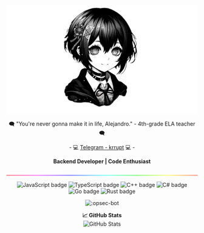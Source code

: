<p align="center">
  <img src="images/alt-image.png" alt="opsec-bot logo">
</p>
<p align="center">
    🗨️ "You're never gonna make it in life, Alejandro." - 4th-grade ELA teacher 🗨️
</p>
<p align="center">
    - 💻 <a href="https://t.me/krrupt">Telegram - krrupt</a> 💻 -
</p>

<p align="center">
  <strong>Backend Developer | Code Enthusiast</strong>
</p>

<p align="center">
  <img src="./images/light-bar.gif" width="1000" alt="Separator">
</p>


<p align="center">
  <img src="https://img.shields.io/badge/JavaScript-F7DF1E?style=for-the-badge&logo=javascript&logoColor=black" alt="JavaScript badge">
  <img src="https://img.shields.io/badge/TypeScript-3178C6?style=for-the-badge&logo=typescript&logoColor=white" alt="TypeScript badge">
  <img src="https://img.shields.io/badge/C++-00599C?style=for-the-badge&logo=cplusplus&logoColor=white" alt="C++ badge">
  <img src="https://img.shields.io/badge/C%23-239120?style=for-the-badge&logo=csharp&logoColor=white" alt="C# badge">
  <img src="https://img.shields.io/badge/Go-00ADD8?style=for-the-badge&logo=go&logoColor=white" alt="Go badge">
  <img src="https://img.shields.io/badge/Rust-000000?style=for-the-badge&logo=rust&logoColor=white" alt="Rust badge">
</p>

<p align="center">
  <img src="https://count.getloli.com/get/@:opsec-bot" alt=":opsec-bot">
</p>

<p align="center">
  <strong>📈 GitHub Stats</strong><br>
  <img src="https://github-readme-stats.vercel.app/api?username=opsec-bot&show_icons=true&theme=tokyonight" alt="GitHub Stats">
</p>


